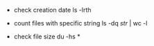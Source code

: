 - check creation date
ls -lrth

- count files with specific string
ls -dq *str* | wc -l

- check file size
du -hs *

